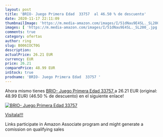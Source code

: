 ```yaml
---
layout: post
title: 'BRIO- Juego Primera Edad  33757  al 46.50 % de descuento'
date: 2020-11-17 22:11:09
thumbnailImage: 'https://m.media-amazon.com/images/I/51dNau9E4SL._SL200_.jpg'
images: [ 'https://m.media-amazon.com/images/I/51dNau9E4SL._SL200_.jpg' ]
comments: true
category: ofertas
author: ring
slug: B006IOCT0G
description:
actualPrice: 26.21 EUR
currency: EUR
price: 26.21
comparePrice: 48.99 EUR
inStock: true
prodname: 'BRIO- Juego Primera Edad  33757 '
---
```


Ahora mismo tienes [BRIO- Juego Primera Edad  33757 ](https://www.amazon.es/dp/B006IOCT0G/?tag=tolees-21) a 26.21 EUR (original: 48.99 EUR) (46.50 %  de descuento) en el siguiente enlace!

[![BRIO- Juego Primera Edad  33757 ](https://m.media-amazon.com/images/I/51dNau9E4SL._SL200_.jpg)](https://www.amazon.es/dp/B006IOCT0G/?tag=tolees-21)

[Visítala!!!](https://www.amazon.es/dp/B006IOCT0G/?tag=tolees-21)

Links participate in Amazon Associate program and might generate a comission on qualifying sales
